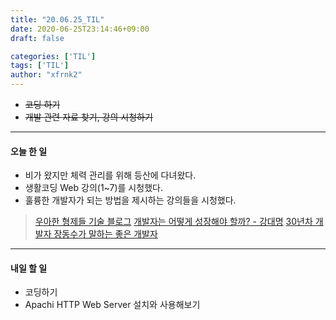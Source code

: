 ```yaml
---
title: "20.06.25_TIL"
date: 2020-06-25T23:14:46+09:00
draft: false

categories: ['TIL']
tags: ['TIL']
author: "xfrnk2"
---
```

+ ~~코딩 하기~~
+ ~~개발 관련 자료 찾기, 강의 시청하기~~
---
#### 오늘 한 일
+ 비가 왔지만 체력 관리를 위해 등산에 다녀왔다.
+ 생활코딩 Web 강의(1~7)를 시청했다.
+ 훌륭한 개발자가 되는 방법을 제시하는 강의들을 시청했다.
> [우아한 형제들 기술 블로그](https://woowabros.github.io/experience/2018/11/12/toy-project.html)
> [개발자는 어떻게 성장해야 할까? - 강대명](https://www.slideshare.net/charsyam2?utm_campaign=profiletracking&utm_medium=sssite&utm_source=ssslideview)
> [30년차 개발자 장동수가 말하는 좋은 개발자](https://www.facebook.com/eostartup/videos/501140083727655/)
--- 
#### 내일 할 일  
+ 코딩하기
+ Apachi HTTP Web Server 설치와 사용해보기